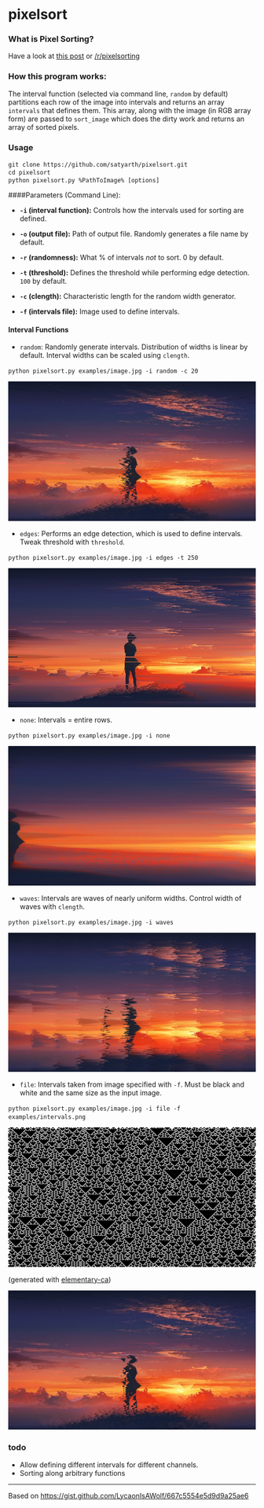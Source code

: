 # pixelsort

### What is Pixel Sorting?

Have a look at [this post](http://satyarth.me/articles/pixel-sorting/) or [/r/pixelsorting](http://www.reddit.com/r/pixelsorting/top/)

### How this program works:

The interval function (selected via command line, `random` by default) partitions each row of the image into intervals and returns an array `intervals` that defines them. This array, along with the image (in RGB array form) are passed to `sort_image` which does the dirty work and returns an array of sorted pixels.

### Usage
```
git clone https://github.com/satyarth/pixelsort.git
cd pixelsort
python pixelsort.py %PathToImage% [options]
```
####Parameters (Command Line):

* **`-i` (interval function):** Controls how the intervals used for sorting are defined. 

* **`-o` (output file):** Path of output file. Randomly generates a file name by default.

* **`-r` (randomness):** What % of intervals *not* to sort. 0 by default.

* **`-t` (threshold):** Defines the threshold while performing edge detection. `100` by default.

* **`-c` (clength):** Characteristic length for the random width generator.

* **`-f` (intervals file):** Image used to define intervals.

#### Interval Functions

* `random`: Randomly generate intervals. Distribution of widths is linear by default. Interval widths can be scaled using `clength`.

`python pixelsort.py examples/image.jpg -i random -c 20`

![random](/examples/random.png)

* `edges`: Performs an edge detection, which is used to define intervals. Tweak threshold with `threshold`.

`python pixelsort.py examples/image.jpg -i edges -t 250`

![edges](/examples/edges.png)

* `none`: Intervals = entire rows.

`python pixelsort.py examples/image.jpg -i none`

![none](/examples/none.png)

* `waves`: Intervals are waves of nearly uniform widths. Control width of waves with `clength`.

`python pixelsort.py examples/image.jpg -i waves`

![none](/examples/waves.png)

* `file`: Intervals taken from image specified with `-f`. Must be black and white and the same size as the input image.

`python pixelsort.py examples/image.jpg -i file -f examples/intervals.png `

![file](/examples/intervals.png)

(generated with [elementary-ca](https://github.com/satyarth/elementary-ca))

![file](/examples/file.png)

### todo

* Allow defining different intervals for different channels.
* Sorting along arbitrary functions

---

Based on https://gist.github.com/LycaonIsAWolf/667c5554e5d9d9a25ae6